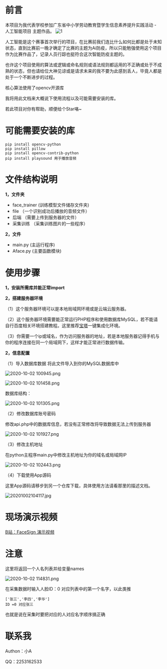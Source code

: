# 前言
本项目为我代表学校参加广东省中小学劳动教育暨学生信息素养提升实践活动 - 人工智能项目 主题作品。
![1][1]

人工智能是这个赛事首次举行的项目，在比赛前我们连比什么如何比都是处于未知状态，直到比赛前一晚才确定了比赛的主题为Ai防疫，所以只能勉强使用这个项目作为比赛作品了，记录人员行踪也挺符合这次智能防疫主题的。

也许这个项目使用的算法或逻辑或命名规则或语法规则都运用的不正确或处于不成熟的状态，但也请给位大神见谅或是请求未来的我不要为此感到丢人，毕竟人都是处于一个不断进步的过程。

核心算法使用了opencv开源库

我将用此文档来大概说下使用流程以及可能需要安装的库。

若此项目对你有帮助，顺便给个Star咯~

# 可能需要安装的库

    pip install opencv-python
    pip install pillow
    pip install opencv-contrib-python
    pip install playsound 用于播放音频

# 文件结构说明

**1，文件夹**
- face_trainer (训练模型文件储存文件夹)
- file （一个识别成功后播放的音频文件）
- 后端 （需要上传到服务器的文件）
- 采集训练 （采集训练图片的一些程序）

**2，文件**
- main.py (主运行程序)
- Aface.py (主要函数模块)

# 使用步骤

**1，安装所需库并能正常import**

**2，搭建服务器环境**

（1）这个服务器环境可以是本地局域网环境或是云端云服务器。

（2）这个服务器环境需要能正常运行PHP程序和使用数据库MySQL，若不能请自行百度相关环境搭建教程。这里推荐[宝塔][2]一键集成化环境。

（3）你需要一个ip或域名，作为访问服务器的地址，若是本地服务器记得手机与你的程序连接在同一个局域网下，这样才能正常进行数据传输。

**2，信息配置**

（1）导入数据库数据
将此文件导入到你的MySQL数据库中

![2020-10-02 100945.png][3]


![2020-10-02 101458.png][4]

数据库结构：

![2020-10-02 101305.png][5]

（2）修改数据库账号密码

修改api.php中的数据库信息，若没有正常修改将导致数据无法上传到服务器

![2020-10-02 101927.png][6]

（3）修改主机地址

在python主程序main.py中修改主机地址为你的域名或局域网IP

![2020-10-02 102443.png][7]

（4）下载使用App源码

这里App源码请移步到另一个仓库下载，具体使用方法请看那里的描述文档。

![20201002104117.jpg][8]

# 现场演示视频
[B站：FaceSign 演示视频][9]

# 注意
这里将返回一个人名列表并给变量names

![2020-10-02 114831.png][10]

在采集数据时输入人脸ID：0 对应列表中的第一个名字，以此类推

    ['张三','李四','李华']
    ID =0 对应张三

也就是说在采集时要把对应的人对应名字顺序搞正确

# 联系我
Authon：小A

QQ：2253162533


  [1]: https://cdn.jsdelivr.net/gh/Xiao-A1/fasv/usr/uploads/2020/10/1010757683.jpg
  [2]: https://www.bt.cn/
  [3]: https://cdn.jsdelivr.net/gh/Xiao-A1/fasv/usr/uploads/2020/10/1072375587.png
  [4]: https://cdn.jsdelivr.net/gh/Xiao-A1/fasv/usr/uploads/2020/10/1654160804.png
  [5]: https://cdn.jsdelivr.net/gh/Xiao-A1/fasv/usr/uploads/2020/10/2011270633.png
  [6]: https://cdn.jsdelivr.net/gh/Xiao-A1/fasv/usr/uploads/2020/10/2215194851.png
  [7]: https://cdn.jsdelivr.net/gh/Xiao-A1/fasv/usr/uploads/2020/10/1323135802.png
  [8]: https://cdn.jsdelivr.net/gh/Xiao-A1/fasv/usr/uploads/2020/10/3668382161.jpg
  [9]: https://b23.tv/QM6PAR
  [10]: https://cdn.jsdelivr.net/gh/Xiao-A1/fasv/usr/uploads/2020/10/1505172136.png
